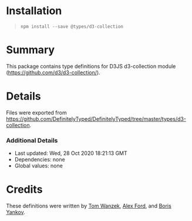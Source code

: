 # Installation
> `npm install --save @types/d3-collection`

# Summary
This package contains type definitions for D3JS d3-collection module (https://github.com/d3/d3-collection/).

# Details
Files were exported from https://github.com/DefinitelyTyped/DefinitelyTyped/tree/master/types/d3-collection.

### Additional Details
 * Last updated: Wed, 28 Oct 2020 18:21:13 GMT
 * Dependencies: none
 * Global values: none

# Credits
These definitions were written by [Tom Wanzek](https://github.com/tomwanzek), [Alex Ford](https://github.com/gustavderdrache), and [Boris Yankov](https://github.com/borisyankov).
